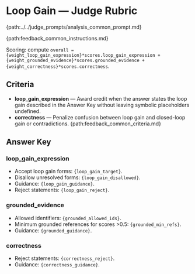 # Loop Gain — Judge Rubric

{path:../../judge_prompts/analysis_common_prompt.md}

{path:feedback_common_instructions.md}

Scoring: compute `overall = {weight_loop_gain_expression}*scores.loop_gain_expression + {weight_grounded_evidence}*scores.grounded_evidence + {weight_correctness}*scores.correctness`.

## Criteria
- **loop_gain_expression** — Award credit when the answer states the loop gain described in the Answer Key without leaving symbolic placeholders undefined.
- **correctness** — Penalize confusion between loop gain and closed-loop gain or contradictions.
{path:feedback_common_criteria.md}

## Answer Key

### loop_gain_expression
- Accept loop gain forms: `{loop_gain_target}`.
- Disallow unresolved forms: `{loop_gain_disallowed}`.
- Guidance: `{loop_gain_guidance}`.
- Reject statements: `{loop_gain_reject}`.

### grounded_evidence
- Allowed identifiers: `{grounded_allowed_ids}`.
- Minimum grounded references for scores >0.5: `{grounded_min_refs}`.
- Guidance: `{grounded_guidance}`.

### correctness
- Reject statements: `{correctness_reject}`.
- Guidance: `{correctness_guidance}`.
